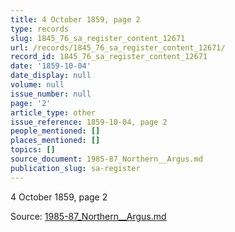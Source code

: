 ```yaml
---
title: 4 October 1859, page 2
type: records
slug: 1845_76_sa_register_content_12671
url: /records/1845_76_sa_register_content_12671/
record_id: 1845_76_sa_register_content_12671
date: '1859-10-04'
date_display: null
volume: null
issue_number: null
page: '2'
article_type: other
issue_reference: 1859-10-04, page 2
people_mentioned: []
places_mentioned: []
topics: []
source_document: 1985-87_Northern__Argus.md
publication_slug: sa-register
---
```


4 October 1859, page 2

Source: [1985-87_Northern__Argus.md](/downloads/markdown/1985-87_Northern__Argus.md)
